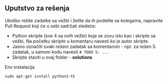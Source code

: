﻿## Uputstvo za rešenja

Ukoliko rešite zadatke sa vežbi i želite da ih podelite sa kolegama, napravite Pull Request koji će u sebi sadržati sledeće:

* Python skripte (sve 4 sa ovih vežbi) koja se zovu isto kao i skripte sa vežbi. Na početku skripte u komentaru navesti ko je autor skripte.
* Jasno označiti svaki rešeni zadatak sa komentarom - npr. za rešen 5. zadatak, u samom kodu navesti ```# TODO 5: ... ```
* Skripte staviti u ovaj folder - **solutions**

Env instalacija

`sudo apt-get install python3-tk`

